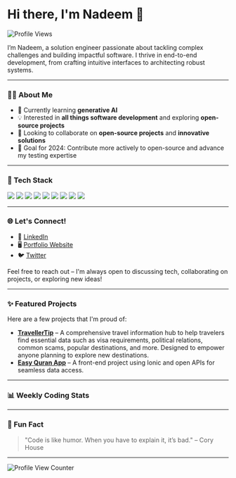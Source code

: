 # Hi there, I'm Nadeem 👋

![Profile Views](https://komarev.com/ghpvc/?username=nadeemcite&color=blue&style=flat-square) <!-- Optional: Profile views counter -->

I’m Nadeem, a solution engineer passionate about tackling complex challenges and building impactful software. I thrive in end-to-end development, from crafting intuitive interfaces to architecting robust systems.

---

### 👨‍💻 About Me
- 🌱 Currently learning **generative AI**
- 💡 Interested in **all things software development** and exploring **open-source projects**
- 💞️ Looking to collaborate on **open-source projects** and **innovative solutions**
- 🎯 Goal for 2024: Contribute more actively to open-source and advance my testing expertise

---

### 💼 Tech Stack
<p>
  <img src="https://img.shields.io/badge/Code-JavaScript-informational?style=flat&logo=javascript&color=yellow" />
  <img src="https://img.shields.io/badge/Code-TypeScript-informational?style=flat&logo=typescript&color=blue" />
  <img src="https://img.shields.io/badge/Code-Python-informational?style=flat&logo=python&color=green" />
  <img src="https://img.shields.io/badge/Framework-React-informational?style=flat&logo=react&color=61DAFB" />
  <img src="https://img.shields.io/badge/Framework-Next.js-informational?style=flat&logo=next.js&color=black" />
  <img src="https://img.shields.io/badge/Backend-Node.js-informational?style=flat&logo=node.js&color=green" />
  <img src="https://img.shields.io/badge/Database-PostgreSQL-informational?style=flat&logo=postgresql&color=blue" />
  <img src="https://img.shields.io/badge/Tools-Docker-informational?style=flat&logo=docker&color=2496ED" />
  <img src="https://img.shields.io/badge/Tools-Kubernetes-informational?style=flat&logo=kubernetes&color=326CE5" />
</p>

---

### 🌐 Let's Connect!
- 💼 [LinkedIn](https://www.linkedin.com/in/nadeem-sajjad/)
- 🖥️ [Portfolio Website](https://devnadeem.com) <!-- Update with your portfolio URL -->
- 🐦 [Twitter](https://x.com/nadym_sazad) <!-- Replace with actual Twitter handle if applicable -->

Feel free to reach out – I'm always open to discussing tech, collaborating on projects, or exploring new ideas!

---

### ✨ Featured Projects
Here are a few projects that I'm proud of:

- **[TravellerTip](https://travellertip.com)** – A comprehensive travel information hub to help travelers find essential data such as visa requirements, political relations, common scams, popular destinations, and more. Designed to empower anyone planning to explore new destinations.
- **[Easy Quran App](https://github.com/nadeemcite/easy-quran-app)** – A front-end project using Ionic and open APIs for seamless data access.

---

### 📊 Weekly Coding Stats
<!-- GitHub Readme Stats' Wakatime integration to show coding stats if using Wakatime -->
<!--
[![Nadeem's Wakatime Stats](https://github-readme-stats.vercel.app/api/wakatime?username=nadeemcite&layout=compact&theme=radical)](https://wakatime.com/@nadeemcite)
-->

---

### 💬 Fun Fact
> "Code is like humor. When you have to explain it, it’s bad." – Cory House

---

![Profile View Counter](https://komarev.com/ghpvc/?username=nadeemcite)
